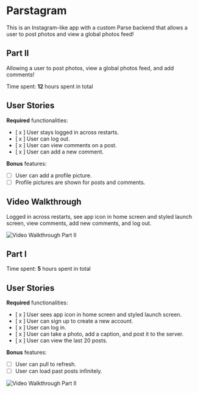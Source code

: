 # Parstagram
This is an Instagram-like app with a custom Parse backend that allows a user to post photos and view a global photos feed!

## Part II

Allowing a user to post photos, view a global photos feed, and add comments!

Time spent: **12** hours spent in total

## User Stories

**Required** functionalities:

- [ x ] User stays logged in across restarts. 
- [ x ] User can log out. 
- [ x ] User can view comments on a post.
- [ x ] User can add a new comment. 

**Bonus** features:

- [ ] User can add a profile picture. 
- [ ] Profile pictures are shown for posts and comments. 

## Video Walkthrough
Logged in across restarts, see app icon in home screen and styled launch screen, view comments, add new comments, and log out.

<img src='http://g.recordit.co/Xi30kt1Xy5.gif' title='Video Walkthrough Part II' width='' alt='Video Walkthrough Part II' />


## Part I

Time spent: **5** hours spent in total

## User Stories

**Required** functionalities:

- [ x ] User sees app icon in home screen and styled launch screen.
- [ x ] User can sign up to create a new account.
- [ x ] User can log in.
- [ x ] User can take a photo, add a caption, and post it to the server.
- [ x ] User can view the last 20 posts. 

**Bonus** features:

- [ ] User can pull to refresh.
- [ ] User can load past posts infinitely.

<img src='http://g.recordit.co/hFJt5VdrG9.gif' title='Video Walkthrough Part II' width='' alt='Video Walkthrough Part II' />

